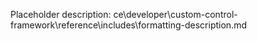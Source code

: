 Placeholder description: ce\developer\custom-control-framework\reference\includes\formatting-description.md